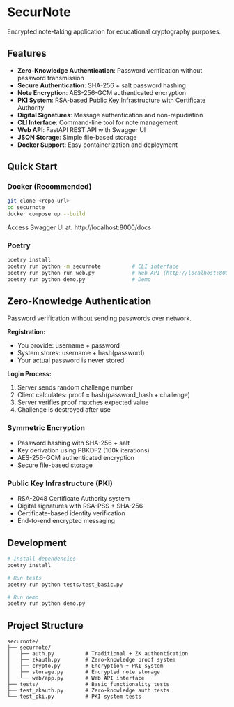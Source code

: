 # SecurNote

Encrypted note-taking application for educational cryptography purposes.

## Features

- **Zero-Knowledge Authentication**: Password verification without password transmission
- **Secure Authentication**: SHA-256 + salt password hashing
- **Note Encryption**: AES-256-GCM authenticated encryption
- **PKI System**: RSA-based Public Key Infrastructure with Certificate Authority
- **Digital Signatures**: Message authentication and non-repudiation
- **CLI Interface**: Command-line tool for note management
- **Web API**: FastAPI REST API with Swagger UI
- **JSON Storage**: Simple file-based storage
- **Docker Support**: Easy containerization and deployment

## Quick Start

### Docker (Recommended)

```bash
git clone <repo-url>
cd securnote
docker compose up --build
```

Access Swagger UI at: http://localhost:8000/docs

### Poetry

```bash
poetry install
poetry run python -m securnote          # CLI interface
poetry run python run_web.py            # Web API (http://localhost:8000/docs)
poetry run python demo.py               # Demo
```

## Zero-Knowledge Authentication

Password verification without sending passwords over network.

**Registration:**
- You provide: username + password
- System stores: username + hash(password)
- Your actual password is never stored

**Login Process:**
1. Server sends random challenge number
2. Client calculates: proof = hash(password_hash + challenge)
3. Server verifies proof matches expected value
4. Challenge is destroyed after use

### Symmetric Encryption
- Password hashing with SHA-256 + salt
- Key derivation using PBKDF2 (100k iterations)
- AES-256-GCM authenticated encryption
- Secure file-based storage

### Public Key Infrastructure (PKI)
- RSA-2048 Certificate Authority system
- Digital signatures with RSA-PSS + SHA-256
- Certificate-based identity verification
- End-to-end encrypted messaging

## Development

```bash
# Install dependencies
poetry install

# Run tests
poetry run python tests/test_basic.py

# Run demo
poetry run python demo.py
```

## Project Structure

```
securnote/
├── securnote/
│   ├── auth.py          # Traditional + ZK authentication
│   ├── zkauth.py        # Zero-knowledge proof system
│   ├── crypto.py        # Encryption + PKI system
│   ├── storage.py       # Encrypted note storage
│   └── web/app.py       # Web API interface
├── tests/               # Basic functionality tests
├── test_zkauth.py       # Zero-knowledge auth tests
└── test_pki.py          # PKI system tests
```

